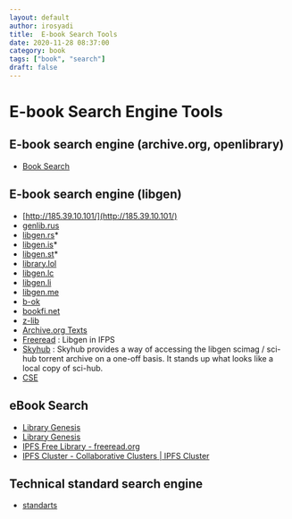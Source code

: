 ```yaml
---
layout: default
author: irosyadi
title:  E-book Search Tools
date: 2020-11-28 08:37:00
category: book
tags: ["book", "search"]
draft: false
---
```


# E-book Search Engine Tools

## E-book search engine (archive.org, openlibrary)
- [Book Search](https://books-search.typesense.org/)

## E-book search engine (libgen)
- [http://185.39.10.101/](http://185.39.10.101/)
- [genlib.rus](https://gen.lib.rus.ec)
- [libgen.rs](https://libgen.rs/)*
- [libgen.is](http://libgen.is/)*
- [libgen.st](http://libgen.st/)*
- [library.lol](https://library.lol)
- [libgen.lc](https://libgen.lc)
- [libgen.li](http://libgen.li/)
- [libgen.me](https://libgen.me)
- [b-ok](https://b-ok.cc)
- [bookfi.net](https://en.bookfi.net)
- [z-lib](https://z-lib.org/)
- [Archive.org Texts](https://archive.org/details/texts)
- [Freeread](https://freeread.org/ipfs/) : Libgen in IFPS
- [Skyhub](https://github.com/frrad/skyhub) : Skyhub provides a way of accessing the libgen scimag / sci-hub torrent archive on a one-off basis. It stands up what looks like a local copy of sci-hub.
- [CSE](https://cse.google.com/cse?cx=c46414ccb6a943e39)

## eBook Search
* [Library Genesis](https://libgen.fun/)
* [Library Genesis](https://libgen.fun/)
* [IPFS Free Library - freeread.org](https://freeread.org/ipfs/)
* [IPFS Cluster - Collaborative Clusters | IPFS Cluster](https://collab.ipfscluster.io/)

## Technical standard search engine
- [standarts](https://libgen.lc/standarts/index.php)